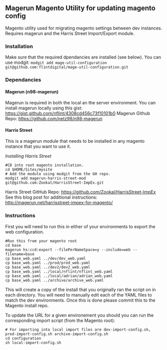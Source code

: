 ## Magerun Magento Utility for updating magento config
Magento utility used for migrating magento settings between dev instances. Requires magerun and the Harris Street Import/Export module. 

### Installation
Make sure that the required dpendancies are installed (see below). 
You can use modgit:
`modgit add mage-util-configuration git@github.com:flintdigital/mage-util-configuration.git`

### Dependancies

#### Magerun (n98-magerun)
Magerun is required in both the local an the server environment. 
You can install magerun locally using this gist: https://gist.github.com/nflint/4308cd456c73f10101b0
Magerun Github Repo: https://github.com/netz98/n98-magerun

#### Harris Street 
This is a magerun module that needs to be installed in any magento instance that you want to use it. 

*Installing Harris Street*

```shell
#CD into root magento installation. 
cd $HOME/Sites/mysite
# Add the module using modgit from the GH repo. 
modgit add magerun-harris-street-mod git@github.com:Zookal/HarrisStreet-ImpEx.git
```

Harris Street GitHub Repo: https://github.com/Zookal/HarrisStreet-ImpEx
See this blog post for additional instructions: http://magerun.net/harrisstreet-impex-for-magento/

### Instructions
First you will need to run this in either of your environments to export the web configuration.  

```shell
#Run this from your magento root
cd base
magerun hs:ccd:export --filePerNameSpace=y --include=web --filename=base
cp base_web.yaml ../dev/dev_web.yaml
cp base_web.yaml ../prod/prod_web.yaml
cp base_web.yaml ../dev2/dev2_web.yaml
cp base_web.yaml ../local/nflint/nflint_web.yaml
cp base_web.yaml ../local/adrian/adrian_web.yaml
cp base_web.yaml ../archive/archive_web.yaml
```
This will create a copy of the install that you originally ran the script on in each directory. You will need to manually edit each of the YAML files to match the dev environments. Once this is done please commit this to the Magento install repo. 

To update the URL for a given environement you should you can run the corresponding import script (from the Magento root):
```shell
# For importing into local import files are dev-import-config.sh, prod-import-config.sh archive-import-config.sh
cd configuration
sh local-import-config.sh
```
